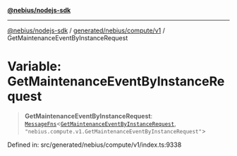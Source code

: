 [**@nebius/nodejs-sdk**](../../../../../README.md)

***

[@nebius/nodejs-sdk](../../../../../README.md) / [generated/nebius/compute/v1](../README.md) / GetMaintenanceEventByInstanceRequest

# Variable: GetMaintenanceEventByInstanceRequest

> **GetMaintenanceEventByInstanceRequest**: [`MessageFns`](../../../../../runtime/protos/core/interfaces/MessageFns.md)\<[`GetMaintenanceEventByInstanceRequest`](../interfaces/GetMaintenanceEventByInstanceRequest.md), `"nebius.compute.v1.GetMaintenanceEventByInstanceRequest"`\>

Defined in: src/generated/nebius/compute/v1/index.ts:9338
